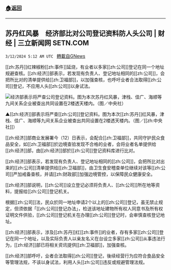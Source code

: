 ###  [:house:返回](README.md)
---


## 苏丹红风暴　经济部比对公司登记资料防人头公司 | 财经 | 三立新闻网  SETN.COM
`3/12/2024 5:12 AM UTC ` [轉載自GNews](https://gnews.org/articles/2386364)

[[zh:苏丹]]红辣椒粉[[zh:事件]]延烧，有业者以多家[[zh:公司]]登记在同一个地址规避查核。[[zh:经济]]部表示，若发现有负责人、登记地址相同的[[zh:公司]]，会把所比对的清单提供给[[zh:卫福部]]，以加强查核，也呼吁业者合法取得[[zh:公司]]登记，不应用人头[[zh:公司]]以身试法。

![经济部表示将严查公司登记资料。图为本次苏丹红风暴，津栈、佳广、海顺等九间关系企业被查出共同设置在2楼透天楼内。（图／中央社）](https://attach.setn.com/newsimages/2024/03/11/4564011-PH.jpg "经济部表示将严查公司登记资料。图为本次苏丹红风暴，津栈、佳广、海顺等九间关系企业被查出共同设置在2楼透天楼内。（图／中央社）")

▲[[zh:经济]]部表示将严查[[zh:公司]]登记资料。图为本次[[zh:苏丹]]红风暴，津栈、佳广、海顺等九间关系企业被查出共同设置在2楼透天楼内。（图／[[zh:中央社]]）

[[zh:经济]]部商业发展署今（12）日表示，会配合[[zh:卫福部]]，共同守护民众食品安全，如[[zh:卫福部]]於边境查验发现不合格的业者，会将业者名单提供给[[zh:经济]]部，由[[zh:经济]]部於[[zh:公司]]登记资料库进行比对。

[[zh:经济]]部表示，若发现有负责人、登记地址相同的[[zh:公司]]，会把所比对出来的[[zh:公司]]清单提供给[[zh:卫福部]]，由卫生食安稽查单位继续对该等[[zh:公司]]严加戒备查核，并请[[zh:财政部]]加强边境管控，以保障民众健康安全。

[[zh:经济]]部说明，[[zh:公司]]设立登记必须将负责人、[[zh:公司]]所在地等资料，提报给[[zh:公司]]登记机关。

根据[[zh:公司]]法，民众於同一地址申请2个以上的[[zh:公司]]登记，虽无禁止规定，但须依据「[[zh:公司]]登记办法」，检送该地址建物所有权人同意书及所有权证明文件供验，[[zh:公司]]登记机关在办理[[zh:公司]]登记时，会审慎查核登记地址。

[[zh:经济]]部表示，涉及[[zh:苏丹]]红[[zh:事件]]的业者，存有多家[[zh:公司]]登记在同一个地址，以及实际负责人以亲友名义在台设立多家[[zh:公司]]从事违法行为，[[zh:经济]]部已将相关资讯提供[[zh:卫福部]]，加强查核。

[[zh:经济]]部呼吁，业者合法取得[[zh:公司]]登记，後续经营行为应符合食品安全等管理法规，不该以身试法，利用人头[[zh:公司]]违反或规避管理法规。
